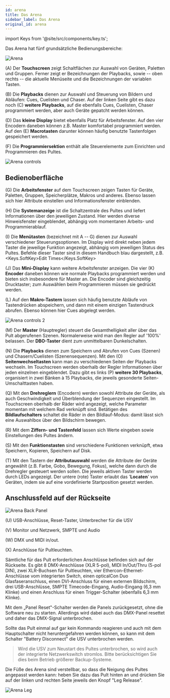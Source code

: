 ```yaml
---
id: arena
title: Das Arena
sidebar_label: Das Arena
original_id: arena
---
```


import Keys from '@site/src/components/key.ts';

Das Arena hat fünf grundsätzliche Bedienungsbereiche:

![Arena](/docs/images/Arena.png)

\(A\) Der <strong>Touchscreen</strong> zeigt Schaltflächen zur Auswahl von Geräten,
Paletten und Gruppen. Ferner zeigt er Bezeichnungen der Playbacks, sowie
-- oben rechts -- die aktuelle Menüseite und die Bezeichnungen der
variablen Tasten.

\(B\) Die <strong>Playbacks</strong> dienen zur Auswahl und Steuerung von Bildern und
Abläufen: Cues, Cuelisten und Chaser. Auf der linken Seite gibt es dazu
noch \(C\) <strong>weitere Playbacks</strong>, auf die ebenfalls Cues, Cuelisten, Chaser
programmiert werden, aber auch Geräte gepatcht werden können.

\(D\) Das <strong>kleine Display</strong> bietet ebenfalls Platz für Arbeitsfenster. Auf
den vier Encodern daneben können z.B. Master komfortabel programmiert
werden. Auf den \(E\) <strong>Macrotasten</strong> darunter können häufig benutzte
Tastenfolgen gespeichert werden.

\(F\) Die <strong>Programmiersektion</strong> enthält alle Steuerelemente zum Einrichten
und Programmieren des Pultes.

![Arena controls](/docs/images/Arena-controls.png)

## Bedienoberfläche

\(G\) Die <strong>Arbeitsfenster</strong> auf dem Touchscreen zeigen Tasten für Geräte,
Paletten, Gruppen, Speicherplätze, Makros und anderes. Ebenso lassen
sich hier Attribute einstellen und Informationsfenster einblenden.

\(H\) Die <strong>Systemanzeige</strong> ist die Schaltzentrale des Pultes und liefert
Informationen über den jeweiligen Zustand. Hier werden diverse
Hinweisfenster eingeblendet, abhängig vom momentanen Arbeits- und
Programmierablauf.

\(I\) Die <strong>Menütasten</strong> (bezeichnet mit A -- G) dienen zur Auswahl
verschiedener Steuerungsoptionen. Im Display wird direkt neben jedem
Taster die jeweilige Funktion angezeigt, abhängig vom jeweiligen Status
des Pultes. Befehle dieser Taster sind in diesem Handbuch blau dargestellt,
 z.B. <Keys.SoftKey>Edit Times</Keys.SoftKey>

\(J\) Das <strong>Mini-Display</strong> kann weitere Arbeitsfenster anzeigen. Die vier
\(K\) <strong>Encoder</strong> daneben können wie normale Playbacks programmiert werden und
bieten sich insbesondere für Master an. Die Encoder sind gleichzeitig
Drucktaster; zum Auswählen beim Programmieren müssen sie gedrückt
werden.

\(L\) Auf den <strong>Makro-Tastern</strong> lassen sich häufig benutzte Abläufe von
Tastendrücken abspeichern, und dann mit einem einzigen Tastendruck
abrufen. Ebenso können hier Cues abgelegt werden.

![Arena controls 2](/docs/images/Arena-controls-2.png)

\(M\) Der <strong>Master</strong> (Hauptregler) steuert die Gesamthelligkeit aller über das
Pult abgerufenen Szenen. Normalerweise wird man den Regler auf '100%'
belassen. Der <strong>DBO-Taster</strong> dient zum unmittelbaren Dunkelschalten.

\(N\) Die <strong>Playbacks</strong> dienen zum Speichern und Abrufen von Cues (Szenen) und
Chasern/Cuelisten (Szenensequenzen). Mit den \(O\) <strong>Seitenwechseltasten</strong> kann
man zu verschiedenen Seiten der Playbacks wechseln. Im Touchscreen
werden oberhalb der Regler Informationen über jeden einzelnen
eingeblendet. Dazu gibt es links \(P\) <strong>weitere 30 Playbacks</strong>, organisiert in
zwei Bänken à 15 Playbacks, die jeweils gesonderte Seiten-Umschalttasten
haben.

\(Q\) Mit den <strong>Drehreglern</strong> (Encodern) werden sowohl Attribute der Geräte,
als auch Geschwindigkeit und Überblendung der Sequenzen eingestellt. Im
Touchscreen oberhalb der Räder wird angezeigt, welche Parameter momentan
mit welchem Rad verknüpft sind. Betätigen des <strong>Bildlaufschalters</strong>
schaltet die Räder in den Bildlauf-Modus: damit lässt sich eine
Auswahlbox über den Bildschirm bewegen.

\(R\) Mit dem <strong>Ziffern- und Tastenfeld</strong> lassen sich Werte eingeben sowie
Einstellungen des Pultes ändern.

\(S\) Mit den <strong>Funktionstasten</strong> sind verschiedene Funktionen verknüpft, etwa
Speichern, Kopieren, Speichern auf Disk.

\(T\) Mit den Tastern der <strong>Attributauswahl</strong> werden die Attribute der Geräte
angewählt (z.B. Farbe, Gobo, Bewegung, Fokus), welche dann durch die
Drehregler gesteuert werden sollen. Die jeweils aktiven Taster werden
durch LEDs angezeigt. Der untere (rote) Taster erlaubt das '<strong>Locaten</strong>'
von Geräten, indem sie auf eine vordefinierte
Startposition gesetzt werden.

## Anschlussfeld auf der Rückseite


![Arena Back Panel](/docs/images/Arena-Back-Panel.png)

\(U\) USB-Anschlüsse, Reset-Taster, Unterbrecher für die USV

\(V\) Monitor und Netzwerk, SMPTE und Audio

\(W\) DMX und MIDI in/out.

\(X\) Anschlüsse für Pultleuchten.

Sämtliche für das Pult erforderlichen Anschlüsse befinden sich auf der
Rückseite. Es gibt 8 DMX-Anschlüsse (XLR 5-pol), MIDI In/Out/Thru (5-pol
DIN), zwei XLR-Buchsen für Pultleuchten, vier
Ethercon-Ethernet-Anschlüsse vom integrierten Switch, einen opticalCon
Duo Glasfaseranschluss, einen DVI-Anschluss für einen externen
Bildschirm, drei USB-Anschlüsse, SMPTE Timecode-Eingang, Audio-Eingang
(6,3 mm Klinke) und einen Anschluss für einen Trigger-Schalter
(ebenfalls 6,3 mm Klinke).

Mit dem „Panel Reset"-Schalter werden die Panels zurückgesetzt, ohne die
Software neu zu starten. Allerdings wird dabei auch das DMX-Panel
resettet und daher das DMX-Signal unterbrochen.

Sollte das Pult einmal auf gar kein Kommando reagieren und auch mit dem
Hauptschalter nicht heruntergefahren werden können, so kann mit dem
Schalter "Battery Disconnect" die USV unterbrochen werden.

  >   Wird die USV zum Neustart des Pultes unterbrochen, so wird auch der integrierte Netzwerkswitch stromlos. Bitte berücksichtigen Sie dies beim Betrieb größerer Backup-Systeme.

Die Füße des Arena sind verstellbar, so dass die Neigung des Pultes
angepasst werden kann: heben Sie dazu das Pult hinten an und drücken Sie
auf der linken und rechten Seite jeweils den Knopf "Leg Release".

![Arena Leg](/docs/images/Arena-Leg.jpeg)

